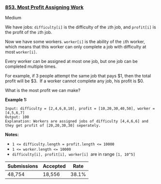 ### [853. Most Profit Assigning Work](https://leetcode.com/problems/most-profit-assigning-work/)

Medium

We have jobs: `` difficulty[i] `` is the difficulty of the `` i ``th job, and `` profit[i] `` is the profit of the `` i ``th job. 

Now we have some workers. `` worker[i] `` is the ability of the `` i ``th worker, which means that this worker can only complete a job with difficulty at most `` worker[i] ``. 

Every worker can be assigned at most one job, but one job can be completed multiple times.

For example, if 3 people attempt the same job that pays $1, then the total profit will be $3.  If a worker cannot complete any job, his profit is $0.

What is the most profit we can make?

__Example 1:__

```
Input: difficulty = [2,4,6,8,10], profit = [10,20,30,40,50], worker = [4,5,6,7]
Output: 100 
Explanation: Workers are assigned jobs of difficulty [4,4,6,6] and they get profit of [20,20,30,30] seperately.
```

__Notes:__

*   `` 1 <= difficulty.length = profit.length <= 10000 ``
*   `` 1 <= worker.length <= 10000 ``
*   `` difficulty[i], profit[i], worker[i] ``  are in range `` [1, 10^5] ``

| Submissions    | Accepted     | Rate   |
| -------------- | ------------ | ------ |
| 48,754 | 18,556 | 38.1% |